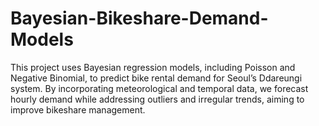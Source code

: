 # Bayesian-Bikeshare-Demand-Models
This project uses Bayesian regression models, including Poisson and Negative Binomial, to predict bike rental demand for Seoul’s Ddareungi system. By incorporating meteorological and temporal data, we forecast hourly demand while addressing outliers and irregular trends, aiming to improve bikeshare management.
